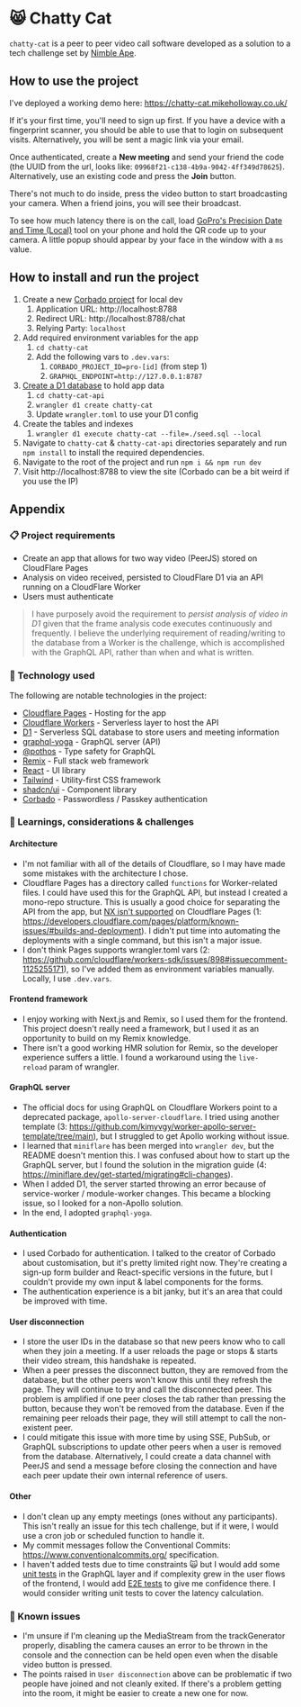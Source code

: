 # 😸 Chatty Cat

`chatty-cat` is a peer to peer video call software developed as a solution to a tech challenge set by [Nimble Ape](https://nimblea.pe).

## How to use the project

I've deployed a working demo here: https://chatty-cat.mikeholloway.co.uk/

If it's your first time, you'll need to sign up first. If you have a device with a fingerprint scanner, you should be able to use that to login on subsequent visits. Alternatively, you will be sent a magic link via your email.

Once authenticated, create a **New meeting** and send your friend the code (the UUID from the url, looks like: `09968f21-c138-4b9a-9042-4ff349d78625`). Alternatively, use an existing code and press the **Join** button.

There's not much to do inside, press the video button to start broadcasting your camera. When a friend joins, you will see their broadcast.

To see how much latency there is on the call, load [GoPro's Precision Date and Time (Local)](https://gopro.github.io/labs/control/precisiontime/) tool on your phone and hold the QR code up to your camera. A little popup should appear by your face in the window with a `ms` value.

## How to install and run the project

1. Create a new [Corbado project](https://app.corbado.com/) for local dev
   1. Application URL: http://localhost:8788
   2. Redirect URL: http://localhost:8788/chat
   3. Relying Party: `localhost`
2. Add required environment variables for the app
   1. `cd chatty-cat`
   2. Add the following vars to `.dev.vars`:
      1. `CORBADO_PROJECT_ID=pro-[id]` (from step 1)
      2. `GRAPHQL_ENDPOINT=http://127.0.0.1:8787`
3. [Create a D1 database](https://developers.cloudflare.com/d1/get-started/#2-create-a-database) to hold app data
   1. `cd chatty-cat-api`
   2. `wrangler d1 create chatty-cat`
   3. Update `wrangler.toml` to use your D1 config
4. Create the tables and indexes
   1. `wrangler d1 execute chatty-cat --file=./seed.sql --local`
5. Navigate to `chatty-cat` & `chatty-cat-api` directories separately and run `npm install` to install the required dependencies.
6. Navigate to the root of the project and run `npm i && npm run dev`
7. Visit http://localhost:8788 to view the site (Corbado can be a bit weird if you use the IP)

## Appendix

### 📋 Project requirements

- Create an app that allows for two way video (PeerJS) stored on CloudFlare Pages
- Analysis on video received, persisted to CloudFlare D1 via an API running on a CloudFlare Worker
- Users must authenticate

> I have purposely avoid the requirement to _persist analysis of video in D1_ given that the frame analysis code executes continuously and frequently. I believe the underlying requirement of reading/writing to the database from a Worker is the challenge, which is accomplished with the GraphQL API, rather than when and what is written.

### 🤖 Technology used

The following are notable technologies in the project:

- [Cloudflare Pages](https://developers.cloudflare.com/pages/) - Hosting for the app
- [Cloudflare Workers](https://developers.cloudflare.com/workers/) - Serverless layer to host the API
- [D1](https://developers.cloudflare.com/d1/) - Serverless SQL database to store users and meeting information
- [graphql-yoga](https://github.com/dotansimha/graphql-yoga) - GraphQL server (API)
- [@pothos](https://pothos-graphql.dev/) - Type safety for GraphQL
- [Remix](https://remix.run/) - Full stack web framework
- [React](https://react.dev/) - UI library
- [Tailwind](https://tailwindcss.com/) - Utility-first CSS framework
- [shadcn/ui](https://ui.shadcn.com/) - Component library
- [Corbado](https://www.corbado.com/) - Passwordless / Passkey authentication

### 🧠 Learnings, considerations & challenges

#### Architecture

- I'm not familiar with all of the details of Cloudflare, so I may have made some mistakes with the architecture I chose.
- Cloudflare Pages has a directory called `functions` for Worker-related files. I could have used this for the GraphQL API, but instead I created a mono-repo structure. This is usually a good choice for separating the API from the app, but [NX isn't supported](https://github.com/cloudflare/next-on-pages/issues/65#issuecomment-1438607957) on Cloudflare Pages (1: https://developers.cloudflare.com/pages/platform/known-issues/#builds-and-deployment). I didn't put time into automating the deployments with a single command, but this isn't a major issue.
- I don't think Pages supports wrangler.toml vars (2: https://github.com/cloudflare/workers-sdk/issues/898#issuecomment-1125255171), so I've added them as environment variables manually. Locally, I use `.dev.vars`.

#### Frontend framework

- I enjoy working with Next.js and Remix, so I used them for the frontend. This project doesn't really need a framework, but I used it as an opportunity to build on my Remix knowledge.
- There isn't a good working HMR solution for Remix, so the developer experience suffers a little. I found a workaround using the `live-reload` param of wrangler.

#### GraphQL server

- The official docs for using GraphQL on Cloudflare Workers point to a deprecated package, `apollo-server-cloudflare`. I tried using another template (3: https://github.com/kimyvgy/worker-apollo-server-template/tree/main), but I struggled to get Apollo working without issue.
- I learned that `miniflare` has been merged into `wrangler dev`, but the README doesn't mention this. I was confused about how to start up the GraphQL server, but I found the solution in the migration guide (4: https://miniflare.dev/get-started/migrating#cli-changes).
- When I added D1, the server started throwing an error because of service-worker / module-worker changes. This became a blocking issue, so I looked for a non-Apollo solution.
- In the end, I adopted `graphql-yoga`.

#### Authentication

- I used Corbado for authentication. I talked to the creator of Corbado about customisation, but it's pretty limited right now. They're creating a sign-up form builder and React-specific versions in the future, but I couldn't provide my own input & label components for the forms.
- The authentication experience is a bit janky, but it's an area that could be improved with time.

#### User disconnection

- I store the user IDs in the database so that new peers know who to call when they join a meeting. If a user reloads the page or stops & starts their video stream, this handshake is repeated.
- When a peer presses the disconnect button, they are removed from the database, but the other peers won't know this until they refresh the page. They will continue to try and call the disconnected peer. This problem is amplified if one peer closes the tab rather than pressing the button, because they won't be removed from the database. Even if the remaining peer reloads their page, they will still attempt to call the non-existent peer.
- I could mitigate this issue with more time by using SSE, PubSub, or GraphQL subscriptions to update other peers when a user is removed from the database. Alternatively, I could create a data channel with PeerJS and send a message before closing the connection and have each peer update their own internal reference of users.

#### Other

- I don't clean up any empty meetings (ones without any participants). This isn't really an issue for this tech challenge, but if it were, I would use a cron job or scheduled function to handle it.
- My commit messages follow the Conventional Commits: https://www.conventionalcommits.org/ specification.
- I haven't added tests due to time constraints 🙀 but I would add some [unit tests](https://jestjs.io/) in the GraphQL layer and if complexity grew in the user flows of the frontend, I would add [E2E tests](https://www.cypress.io/) to give me confidence there. I would consider writing unit tests to cover the latency calculation.

### 🐛 Known issues

- I'm unsure if I'm cleaning up the MediaStream from the trackGenerator properly, disabling the camera causes an error to be thrown in the console and the connection can be held open even when the disable video button is pressed.
- The points raised in `User disconnection` above can be problematic if two people have joined and not cleanly exited. If there's a problem getting into the room, it might be easier to create a new one for now.
